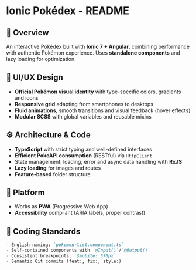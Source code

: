 # Ionic Pokédex - README

## 🚀 Overview
An interactive Pokédex built with **Ionic 7 + Angular**, combining performance with authentic Pokémon experience. Uses **standalone components** and lazy loading for optimization.

## 🎨 UI/UX Design
- **Official Pokémon visual identity** with type-specific colors, gradients and icons
- **Responsive grid** adapting from smartphones to desktops
- **Fluid animations**, smooth transitions and visual feedback (hover effects)
- **Modular SCSS** with global variables and reusable mixins

## ⚙️ Architecture & Code
- **TypeScript** with strict typing and well-defined interfaces
- **Efficient PokeAPI consumption** (RESTful) via `HttpClient`
- State management: loading, error and async data handling with **RxJS**
- **Lazy loading** for images and routes
- **Feature-based** folder structure

## 📱 Platform
- Works as **PWA** (Progressive Web App)
- **Accessibility** compliant (ARIA labels, proper contrast)

## 🔧 Coding Standards
```markdown
- English naming: `pokemon-list.component.ts`
- Self-contained components with `@Input()`/`@Output()`
- Consistent breakpoints: `$mobile: 576px`
- Semantic Git commits (feat:, fix:, style:)
